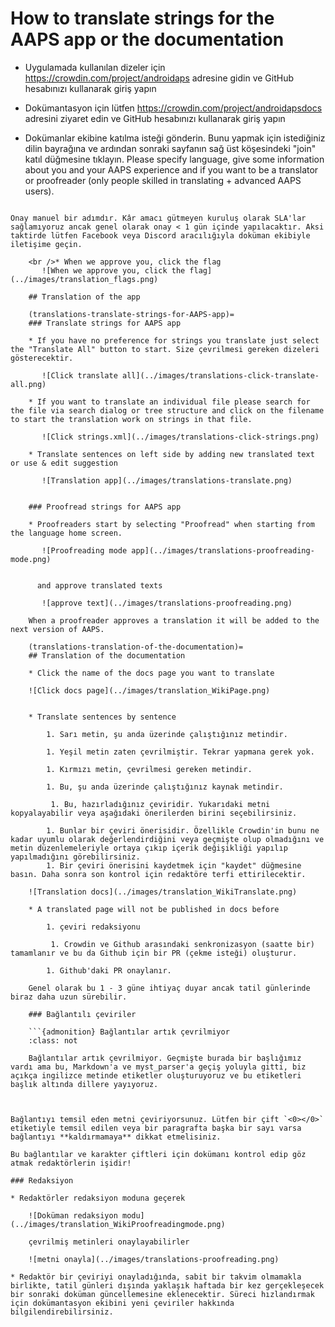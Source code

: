 # How to translate strings for the AAPS app or the documentation

* Uygulamada kullanılan dizeler için <https://crowdin.com/project/androidaps> adresine gidin ve GitHub hesabınızı kullanarak giriş yapın
* Dokümantasyon için lütfen <https://crowdin.com/project/androidapsdocs> adresini ziyaret edin ve GitHub hesabınızı kullanarak giriş yapın

* Dokümanlar ekibine katılma isteği gönderin. Bunu yapmak için istediğiniz dilin bayrağına ve ardından sonraki sayfanın sağ üst köşesindeki "join" katıl düğmesine tıklayın. Please specify language, give some information about you and your AAPS experience and if you want to be a translator or proofreader (only people skilled in translating + advanced AAPS users).

```{admonition} Onay Zamanı :class: not

Onay manuel bir adımdır. Kâr amacı gütmeyen kuruluş olarak SLA'lar sağlamıyoruz ancak genel olarak onay < 1 gün içinde yapılacaktır. Aksi taktirde lütfen Facebook veya Discord aracılığıyla doküman ekibiyle iletişime geçin.

    <br />* When we approve you, click the flag
       ![When we approve you, click the flag](../images/translation_flags.png)
    
    ## Translation of the app
    
    (translations-translate-strings-for-AAPS-app)=
    ### Translate strings for AAPS app
    
    * If you have no preference for strings you translate just select the "Translate All" button to start. Size çevrilmesi gereken dizeleri gösterecektir.
    
       ![Click translate all](../images/translations-click-translate-all.png)
    
    * If you want to translate an individual file please search for the file via search dialog or tree structure and click on the filename to start the translation work on strings in that file.
    
       ![Click strings.xml](../images/translations-click-strings.png)
    
    * Translate sentences on left side by adding new translated text or use & edit suggestion 
    
       ![Translation app](../images/translations-translate.png)
    
    
    ### Proofread strings for AAPS app
    
    * Proofreaders start by selecting "Proofread" when starting from the language home screen.
    
       ![Proofreading mode app](../images/translations-proofreading-mode.png) 
    
    
      and approve translated texts 
    
       ![approve text](../images/translations-proofreading.png)
    
    When a proofreader approves a translation it will be added to the next version of AAPS.
    
    (translations-translation-of-the-documentation)=
    ## Translation of the documentation
    
    * Click the name of the docs page you want to translate
    
    ![Click docs page](../images/translation_WikiPage.png)
    
    
    * Translate sentences by sentence
    
        1. Sarı metin, şu anda üzerinde çalıştığınız metindir.
    
        1. Yeşil metin zaten çevrilmiştir. Tekrar yapmana gerek yok.
    
        1. Kırmızı metin, çevrilmesi gereken metindir.
    
        1. Bu, şu anda üzerinde çalıştığınız kaynak metindir.
    
         1. Bu, hazırladığınız çeviridir. Yukarıdaki metni kopyalayabilir veya aşağıdaki önerilerden birini seçebilirsiniz.
    
        1. Bunlar bir çeviri önerisidir. Özellikle Crowdin'in bunu ne kadar uyumlu olarak değerlendirdiğini veya geçmişte olup olmadığını ve metin düzenlemeleriyle ortaya çıkıp içerik değişikliği yapılıp yapılmadığını görebilirsiniz.
        1. Bir çeviri önerisini kaydetmek için "kaydet" düğmesine basın. Daha sonra son kontrol için redaktöre terfi ettirilecektir.
    
    ![Translation docs](../images/translation_WikiTranslate.png)
    
    * A translated page will not be published in docs before 
    
        1. çeviri redaksiyonu
    
         1. Crowdin ve Github arasındaki senkronizasyon (saatte bir) tamamlanır ve bu da Github için bir PR (çekme isteği) oluşturur.
    
        1. Github'daki PR onaylanır.
    
    Genel olarak bu 1 - 3 güne ihtiyaç duyar ancak tatil günlerinde biraz daha uzun sürebilir.
    
    ### Bağlantılı çeviriler
    
    ```{admonition} Bağlantılar artık çevrilmiyor
    :class: not
    
    Bağlantılar artık çevrilmiyor. Geçmişte burada bir başlığımız vardı ama bu, Markdown'a ve myst_parser'a geçiş yoluyla gitti, biz açıkça ingilizce metinde etiketler oluşturuyoruz ve bu etiketleri başlık altında dillere yayıyoruz.
    
    

Bağlantıyı temsil eden metni çeviriyorsunuz. Lütfen bir çift `<0></0>` etiketiyle temsil edilen veya bir paragrafta başka bir sayı varsa bağlantıyı **kaldırmamaya** dikkat etmelisiniz.

Bu bağlantılar ve karakter çiftleri için dokümanı kontrol edip göz atmak redaktörlerin işidir!

### Redaksiyon

* Redaktörler redaksiyon moduna geçerek
    
    ![Doküman redaksiyon modu](../images/translation_WikiProofreadingmode.png)
    
    çevrilmiş metinleri onaylayabilirler
    
    ![metni onayla](../images/translations-proofreading.png)

* Redaktör bir çeviriyi onayladığında, sabit bir takvim olmamakla birlikte, tatil günleri dışında yaklaşık haftada bir kez gerçekleşecek bir sonraki doküman güncellemesine eklenecektir. Süreci hızlandırmak için dokümantasyon ekibini yeni çeviriler hakkında bilgilendirebilirsiniz.